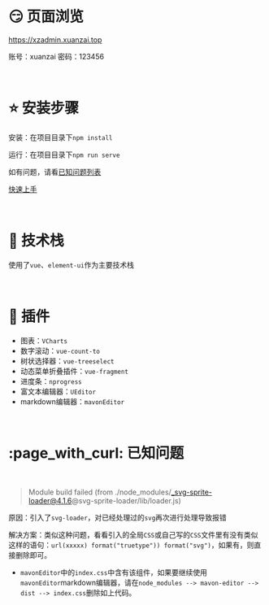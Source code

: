 # :smirk: 页面浏览 

https://xzadmin.xuanzai.top

账号：xuanzai
密码：123456

<br/>

# :star: 安装步骤

安装：在项目目录下`npm install`

运行：在项目目录下`npm run serve`

如有问题，请看[已知问题列表](#question)

[快速上手](http://xzadmin-docs.xuanzai.top)

<br/>


# :sparkling_heart: 技术栈
使用了`vue`、`element-ui`作为主要技术栈

<br/>

# :electric_plug: 插件

+ 图表：`VCharts`
+ 数字滚动：`vue-count-to`
+ 树状选择器：`vue-treeselect`
+ 动态菜单折叠插件：`vue-fragment`
+ 进度条：`nprogress`
+ 富文本编辑器：`UEditor`
+ markdown编辑器：`mavonEditor`

<br/>


<h1 id="question">:page_with_curl: 已知问题</h1>

<br/>

> Module build failed (from ./node_modules/_svg-sprite-loader@4.1.6@svg-sprite-loader/lib/loader.js)

原因：引入了`svg-loader`，对已经处理过的`svg`再次进行处理导致报错

解决方案：类似这种问题，看看引入的全局`CSS`或自己写的`CSS`文件里有没有类似这样的语句：`url(xxxxx) format("truetype")) format("svg")`，如果有，则直接删除即可。

+ `mavonEditor`中的`index.css`中含有该组件，如果要继续使用`mavonEditor`markdown编辑器，请在`node_modules --> mavon-editor --> dist --> index.css`删除如上代码。



